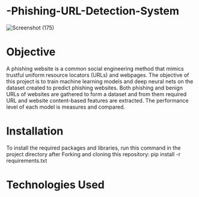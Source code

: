 # -Phishing-URL-Detection-System
![Screenshot (175)](https://github.com/user-attachments/assets/cbcd2bcf-98dd-4ecb-a8af-ac97567db569)


# Objective
A phishing website is a common social engineering method that mimics trustful uniform resource locators (URLs) and webpages. The objective of this project is to train machine learning models and deep neural nets on the dataset created to predict phishing websites. Both phishing and benign URLs of websites are gathered to form a dataset and from them required URL and website content-based features are extracted. The performance level of each model is measures and compared.
# Installation
To install the required packages and libraries, run this command in the project directory after Forking and cloning this repository:
pip install -r requirements.txt
# Technologies Used

